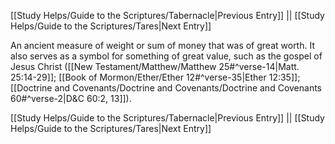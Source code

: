 [[Study Helps/Guide to the Scriptures/Tabernacle|Previous Entry]]  ||  [[Study Helps/Guide to the Scriptures/Tares|Next Entry]]

 An ancient measure of weight or sum of money that was of great worth. It also serves as a symbol for something of great value, such as the gospel of Jesus Christ ([[New Testament/Matthew/Matthew 25#^verse-14|Matt. 25:14-29]]; [[Book of Mormon/Ether/Ether 12#^verse-35|Ether 12:35]]; [[Doctrine and Covenants/Doctrine and Covenants/Doctrine and Covenants 60#^verse-2|D&C 60:2, 13]]).

[[Study Helps/Guide to the Scriptures/Tabernacle|Previous Entry]]  ||  [[Study Helps/Guide to the Scriptures/Tares|Next Entry]]